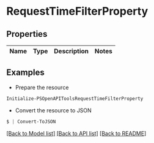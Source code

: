 # RequestTimeFilterProperty
## Properties

Name | Type | Description | Notes
------------ | ------------- | ------------- | -------------

## Examples

- Prepare the resource
```powershell
Initialize-PSOpenAPIToolsRequestTimeFilterProperty 
```

- Convert the resource to JSON
```powershell
$ | Convert-ToJSON
```

[[Back to Model list]](../README.md#documentation-for-models) [[Back to API list]](../README.md#documentation-for-api-endpoints) [[Back to README]](../README.md)

